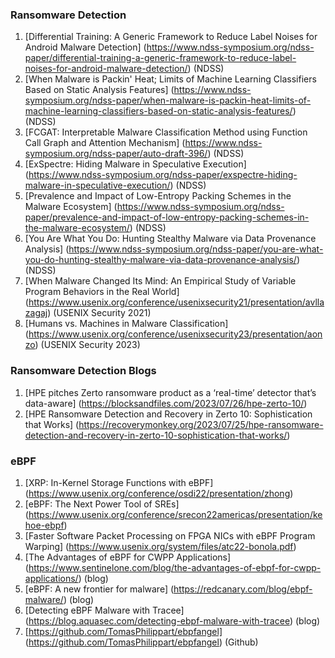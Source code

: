 ### Ransomware Detection

1. [Differential Training: A Generic Framework to Reduce Label Noises for Android Malware Detection] (https://www.ndss-symposium.org/ndss-paper/differential-training-a-generic-framework-to-reduce-label-noises-for-android-malware-detection/) (NDSS)
2. [When Malware is Packin' Heat; Limits of Machine Learning Classifiers Based on Static Analysis Features] (https://www.ndss-symposium.org/ndss-paper/when-malware-is-packin-heat-limits-of-machine-learning-classifiers-based-on-static-analysis-features/) (NDSS)
3. [FCGAT: Interpretable Malware Classification Method using Function Call Graph and Attention Mechanism] (https://www.ndss-symposium.org/ndss-paper/auto-draft-396/) (NDSS)
4. [ExSpectre: Hiding Malware in Speculative Execution] (https://www.ndss-symposium.org/ndss-paper/exspectre-hiding-malware-in-speculative-execution/) (NDSS)
5. [Prevalence and Impact of Low-Entropy Packing Schemes in the Malware Ecosystem] (https://www.ndss-symposium.org/ndss-paper/prevalence-and-impact-of-low-entropy-packing-schemes-in-the-malware-ecosystem/) (NDSS)
6. [You Are What You Do: Hunting Stealthy Malware via Data Provenance Analysis] (https://www.ndss-symposium.org/ndss-paper/you-are-what-you-do-hunting-stealthy-malware-via-data-provenance-analysis/) (NDSS)
7. [When Malware Changed Its Mind: An Empirical Study of Variable Program Behaviors in the Real World] (https://www.usenix.org/conference/usenixsecurity21/presentation/avllazagaj) (USENIX Security 2021)
8. [Humans vs. Machines in Malware Classification] (https://www.usenix.org/conference/usenixsecurity23/presentation/aonzo) (USENIX Security 2023)


### Ransomware Detection Blogs ###
1. [HPE pitches Zerto ransomware product as a ‘real-time’ detector that’s data-aware] (https://blocksandfiles.com/2023/07/26/hpe-zerto-10/)
2. [HPE Ransomware Detection and Recovery in Zerto 10: Sophistication that Works] (https://recoverymonkey.org/2023/07/25/hpe-ransomware-detection-and-recovery-in-zerto-10-sophistication-that-works/)


### eBPF

1. [XRP: In-Kernel Storage Functions with eBPF] (https://www.usenix.org/conference/osdi22/presentation/zhong)
2. [eBPF: The Next Power Tool of SREs] (https://www.usenix.org/conference/srecon22americas/presentation/kehoe-ebpf)
3. [Faster Software Packet Processing on FPGA NICs with eBPF Program Warping] (https://www.usenix.org/system/files/atc22-bonola.pdf)
4. [The Advantages of eBPF for CWPP Applications] (https://www.sentinelone.com/blog/the-advantages-of-ebpf-for-cwpp-applications/) (blog)
5. [eBPF: A new frontier for malware] (https://redcanary.com/blog/ebpf-malware/) (blog)
6. [Detecting eBPF Malware with Tracee] (https://blog.aquasec.com/detecting-ebpf-malware-with-tracee) (blog)
7. [https://github.com/TomasPhilippart/ebpfangel] (https://github.com/TomasPhilippart/ebpfangel) (Github)
